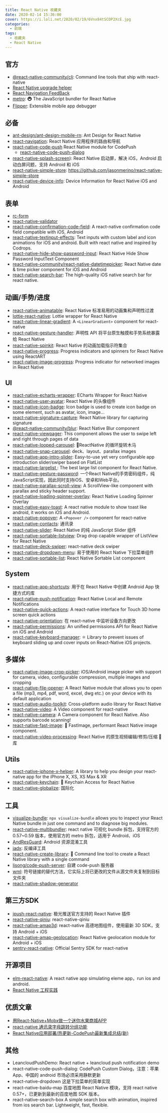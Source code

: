 ```yaml
---
title: React Native 收藏夹
date: 2020-02-14 15:36:00
cover: https://i.loli.net/2020/02/19/6Vnx84tSCOP2XcE.jpg
categories:
  - 前端
tags:
  - 收藏夹
  - React Native
---
```


## 官方

- [@react-native-community/cli](https://github.com/react-native-community/cli/): Command line tools that ship with react-native
- [React Native upgrade helper](https://react-native-community.github.io/upgrade-helper/)
- [React Navigation FeedBack](https://react-navigation.canny.io)
- [metro](https://github.com/facebook/metro):  🚇 The JavaScript bundler for React Native
- [Flipper](https://fbflipper.com/): Extensible mobile app debugger

## 必备

- [ant-design/ant-design-mobile-rn](https://github.com/ant-design/ant-design-mobile-rn): Ant Design for React Native
- [react-navigation](https://reactnavigation.org/zh-Hans/): React Native 应用程序的路由和导航
- [react-native-code-push](https://github.com/Microsoft/react-native-code-push) React Native module for CodePush
  - [react-native-code-push-dialog](https://github.com/strawferry/CodePushDialog)
- [react-native-splash-screen](http://t.cn/RM8Gg7q)): React Native 启动屏，解决 iOS，Android 启动白屏问题，支持 Android 和 iOS
- [react-native-simple-store](https://github.com/jasonmerino/react-native-simple-store): https://github.com/jasonmerino/react-native-simple-store
- [react-native-device-info](https://github.com/react-native-community/react-native-device-info): Device Information for React Native iOS and Android

## 表单

- [rc-form](https://www.npmjs.com/package/rc-form)
- [react-native-validator](https://www.npmjs.com/package/react-native-validator)
- [react-native-confirmation-code-field](https://www.npmjs.com/package/react-native-confirmation-code-field): A react-native confirmation code field compatible with iOS, Android
- [react-native-textinput-effects](https://github.com/halilb/react-native-textinput-effects): Text inputs with custom label and icon animations for iOS and android. Built with react native and inspired by Codrops.
- [react-native-hide-show-password-input](https://www.npmjs.com/package/react-native-hide-show-password-input): React Native Hide Show Password InputText Component
- [react-native-community/react-native-datetimepicker](https://github.com/react-native-community/react-native-datetimepicker): React Native date & time picker component for iOS and Android
- [react-native-search-bar](https://github.com/umhan35/react-native-search-bar): The high-quality iOS native search bar for react native.

## 动画/手势/进度

- [react-native-animatable](https://github.com/oblador/react-native-animatable): React Native 标准易用的动画集和声明性过渡
- [lottie-react-native](https://github.com/react-native-community/lottie-react-native): Lottie wrapper for React Native
- [react-native-linear-gradient](http://t.cn/RsYAM96): A `<LinearGradient>` component for react-native
- [react-native-gesture-handler](http://t.cn/AiKMLWNy): 声明性 API 将平台原生触摸和手势系统暴露给 React Native
- [react-native-spinkit](http://t.cn/AiC4H5l3): React Native 的动画加载指示符集合
- [react-native-progress](https://github.com/oblador/react-native-progress): Progress indicators and spinners for React Native using ReactART
- [react-native-image-progress](https://github.com/oblador/react-native-image-progress): 	Progress indicator for networked images in React Native

## UI

- [react-native-echarts-wrapper](https://github.com/tomLadder/react-native-echarts-wrapper): ECharts Wrapper for React Native
- [react-native-user-avatar](https://github.com/avishayil/react-native-user-avatar): React Native 的头像组件
- [react-native-icon-badge](https://www.npmjs.com/package/react-native-icon-badge): Icon badge is used to create icon badge on some element, such as avatar, icon, image...
- [react-native-signature-capture](https://www.npmjs.com/package/react-native-signature-capture): React Native library for capturing signature
- [@react-native-community/blur](http://t.cn/AiC4Tgcw): React Native Blur component
- [react-native-viewpager](https://github.com/react-native-community/react-native-viewpager): This component allows the user to swipe left and right through pages of data
- [react-native-looped-carousel](http://t.cn/Ai9YU5QM): 🎠ReactNative 的循环旋转木马
- [react-native-snap-carousel](http://t.cn/Ai9YybZ6): deck、layout、parallax images
- [react-native-app-intro-slider](http://t.cn/Ai9Y4qZ0): Easy-to-use yet very configurable app introduction slider/swiper based on FlatList
- [react-native-largelist ](https://github.com/bolan9999/react-native-largelist): The best large list component for React Native.
- [react-native-gesture-password](https://github.com/Spikef/react-native-gesture-password): 一个React Native的手势密码组件，纯JavaScript实现，因此同时支持iOS、安卓和Web平台。
- [react-native-parallax-scroll-view](https://github.com/i6mi6/react-native-parallax-scroll-view): A ScrollView-like component with parallax and sticky header support.
- [react-native-loading-spinner-overlay](http://t.cn/EIJQNBS): React Native Loading Spinner Overlay
- [react-native-easy-toast](https://github.com/crazycodeboy/react-native-easy-toast): A react native module to show toast like android, it works on iOS and Android.
- [react-native-popover](https://github.com/jeanregisser/react-native-popover): A `<Popover />` component for react-native
- [react-native-contacts](https://github.com/morenoh149/react-native-contacts): 通讯录
- [react-native-slider](https://github.com/jeanregisser/react-native-slider): React Native 的纯 JavaScript Slider 组件
- [react-native-sortable-listview](https://github.com/deanmcpherson/react-native-sortable-listview): Drag drop capable wrapper of ListView for React Native
- [react-native-deck-swiper](https://github.com/alexbrillant/react-native-deck-swiper): react-native deck swiper
- [react-native-dropdown-menu](https://github.com/WheelerLee/react-native-dropdown-menu): 易于使用的 React Native 下拉菜单组件
- [react-native-sortable-list](https://github.com/gitim/react-native-sortable-list): React Native Sortable List component

## System

- [react-native-app-shortcuts](http://t.cn/AiCl5HTw): 用于在 React Native 中创建 Android App 快捷方式的库
- [react-native-push-notification](http://t.cn/AiC5uTiP): React Native Local and Remote Notifications
- [react-native-quick-actions](https://github.com/jordanbyron/react-native-quick-actions): A react-native interface for Touch 3D home screen quick actions
- [react-native-orientation](http://t.cn/RsYAuMA): 在 react-native 中监听设备方向更改
- [react-native-permissions](https://github.com/react-native-community/react-native-permissions):	An unified permissions API for React Native on iOS and Android
- [react-native-keyboard-manager](https://github.com/douglasjunior/react-native-keyboard-manager): ⚛ Library to prevent issues of keyboard sliding up and cover inputs on React-Native iOS projects.

## 多媒体

- [react-native-image-crop-picker](http://t.cn/RcqvN9z): iOS/Android image picker with support for camera, video, configurable compression, multiple images and cropping
- [react-native-file-opener](https://github.com/huangzuizui/react-native-file-opener): A React Native module that allows you to open a file (mp3, mp4, pdf, word, excel, dwg etc.) on your device with its default application
- [react-native-audio-toolkit](https://github.com/react-native-community/react-native-audio-toolkit): Cross-platform audio library for React Native
- [react-native-video](https://github.com/react-native-community/react-native-video): A Video component for react-native
- [react-native-camera](https://github.com/react-native-community/react-native-camera): A Camera component for React Native. Also supports barcode scanning!
- [react-native-fast-image](https://github.com/DylanVann/react-native-fast-image): 	🚩 FastImage, performant React Native image component.
- [react-native-video-processing](https://github.com/shahen94/react-native-video-processing): React Native 的原生视频编辑/修剪/压缩 🎥 库

## Utils

- [react-native-iphone-x-helper](https://github.com/ptelad/react-native-iphone-x-helper): A library to help you design your react-native app for the iPhone X, XS, XS Max & XR
- [react-native-keychain](https://github.com/oblador/react-native-keychain): 🔑 Keychain Access for React Native
- [react-native-globalize](https://github.com/joshswan/react-native-globalize): 国际化

## 工具

- [visualize-bundle](https://github.com/JonnyBurger/npx-visualize-bundle): `npx visualize-bundle` allows you to inspect your React Native bundle in just one command and to diagnose big modules.
- [react-native-multibundler](https://github.com/smallnew/react-native-multibundler): react native 可视化 bundle 拆包，支持官方的 0.57~0.59 版本，使用官方的 metro 拆包，适用于 Android、iOS
- [AndResGuard](https://github.com/shwenzhang/AndResGuard): Android 资源混淆工具
- [jadx](https://github.com/skylot/jadx): 反编译工具
- [react-native-create-library](https://github.com/frostney/react-native-create-library): 📓 Command line tool to create a React Native library with a single command
- [lisong/code-push-server](http://t.cn/Rk0o2em): 自建 code-push 服务器
- [wml](https://github.com/wix/wml): 符号链接的替代方法，它实际上将已更改的文件从源文件夹复制到目标文件夹
- [react-native-shadow-generator](https://ethercreative.github.io/react-native-shadow-generator/)

## 第三方SDK

- [jpush-react-native](http://t.cn/RIPNOd5): 极光推送官方支持的 React Native 插件
- [react-native-qiniu](https://github.com/sishuguojixuefu/react-native-qiniu): react-native-qiniu
- [react-native-amap3d](http://t.cn/E9W1RhM): react-native 高德地图组件，使用最新 3D SDK，支持 Android + iOS
- [react-native-amap-geolocation](http://t.cn/E9W1rwb): React Native geolocation module for Android + iOS
- [sentry-react-native](https://github.com/getsentry/sentry-react-native): Official Sentry SDK for react-native

## 开源项目

- [elm-react-native](https://github.com/stoneWeb/elm-react-native): A react native app simulating eleme app，run ios and android.
- [React Native 工程实践](https://github.com/listenzz/MyApp)

## 优质文章

- [用React-Native+Mobx做一个迷你水果商城APP](https://bre.is/JdW9YRdE)
- [react-native 通讯录字母跳转分组功能](https://bre.is/xNQwNZbZ)
- [React Native应用部署/热更新-CodePush最新集成总结(新)](https://bre.is/DxEXYBfx)

## 其他

- LeancloudPushDemo: React native + leancloud push notification demo
- react-native-code-push-dialog: CodePush Custom Dialog，注意：苹果 App、中国的 android 市场必须采用静默更新
- react-native-dropdown		这是下拉菜单的简单实现
- react-native-baidu-map		百度地图 React Native 模块，支持 react native 0.57+，已更新到最新的百度地图 SDK 版本。
- react-native-search-box		A simple search box with animation, inspired from ios search bar. Lightweight, fast, flexible.
